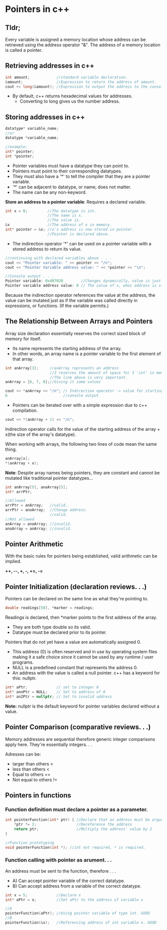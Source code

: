 # Pointers in c++

## Tldr; 
Every variable is assigned a memory location whose address can be retrieved using the address operator "&". The address of a memory location is called a pointer.

## Retrieving addresses in c++
```c
int amount;            //standard variable declaration.
&amount;               //Expression to return the address of amount.
cout << long(&amount); //Expression to output the address to the console.
```
- By default, c++ returns hexadecimal values for addresses.
    - Converting to long gives us the number address.

## Storing addresses in c++ 
```c 
datatype* variable_name;
//or
datatype *variable_name;

//example: 
int* pointer;
int *pointer;
```
- Pointer variables must have a datatype they can point to.
- Pointers must point to their corresponding datatypes.
- They must also have a '*' to tell the compiler that they are a pointer variable.
- '*' can be adjacent to datatype, or name; does not matter.
- The name can be any non-keyword.

**Store an address to a pointer variable**: Requires a declared variable.
```c
int x = 0;         //The datatype is int.
                   //The name is x.
                   //The value is.
&x                 //The address of x in memory.
int* pointer = &x; //x's address is now stored in pointer.
                   //Pointer is declared above.
```

- The indirection operator '*' can be used on a pointer variable with a stored address to return its value.

```c
//continuing with declared variables above . . . 
cout << "Pointer variable: " << pointer << "/n";
cout << "Pointer Variable address value: " << *pointer << "\n";

//Console output . . .
Pointer variable: 0x407020        //Changes dynamically, value is just an example.
Pointer variable address value: 0 // The value of x, whos address is stores in pointer.
```
Because the indirection operator references the value at the address, the value can be mutated just as if the variable was called directly in expressions, or functions. (If the variable permits.)

## The Relationship Between Arrays and Pointers
Array size declaration essentially reserves the correct sized block of memory for itself.
- Its name represents the starting address of the array. 
- In other words, an array name is a pointer variable to the first element of that array.
```c
int anArray[3];     //anArray represents an address
                    //3 reserves the amount of space for 3 'int' in memory.
                    //The line above is very important.
anArray = {6, 7, 8};//Giving it some values

cout << *anArray << "/n"; // Indirection operator -> value for starting address
6                         //console output

```
- Pointers can be iterated over with a simple expression due to c++ compilation.

```c
cout << *(anArray + 1) << "/n";
```
Indirection operator calls for the value of the starting address of the array + x(the size of the array's datatype).

When working with arrays, the following two lines of code mean the same thing. 
```c
anArray[x];
*(anArray + x);
```
**Note**: Despite array names being pointers, they are constant and cannot be mutated like traditional pointer datatypes...
```c
int anArray[5], anoArray[5];
int* arrPtr;

//Allowed
arrPtr = anArray;   //valid..
arrPtr = anoArray;  //Change address.
                    //valid.
//Not allowed
anArray = anoArray; //invalid.
anoArray = anArray; //invalid.
```

## Pointer Arithmetic
With the basic rules for pointers being established, valid arithmetic can be implied.

**++, --, +, -, +=, -=**

## Pointer Initialization (declaration reviews. . .)

Pointers can be declared on the same line as what they're pointing to.
```c
double readings[50], *marker = readings;
```
Readings is declared, then *marker points to the first address of the array.
- They are both type double so its valid.
- Datatype must be declared prior to its pointer.

Pointers that do not yet have a value are automatically assigned 0.
- This address (0) is often reserved and in use by operating system files making it a safe choice since it cannot be used by any runtime / user programs. 
- NULL is a predefined constant that represents the address 0.
- An address with the value is called a null pointer. c++ has a keyword for this: nullptr.
```c
int* aPtr;             // set to integer 0
int* anoPtr = NULL;    // Set to address of 0
int* an2Ptr = nullptr; // Set to invalid address
```
**Note:** nullptr is the default keyword for pointer variables declared without a value.

## Pointer Comparison (comparative reviews. . .)

Memory addresses are sequential therefore generic integer comparisons apply here. They're essentially integers. . .

Adresses can be: 
- larger than others >
-   less than others <
- Equal to others ==
- Not equal to others !=

## Pointers in functions 
### Function definition must declare a pointer as a parameter.
```c
int pointerFunction(int* ptr) { //Declare that an address must be argued.
    *ptr *= 2;                  //Dereference the address
    return ptr;                 //Multiply the address' value by 2
}

//Function prototyping
void pointerFunction(int *); //int not required, * is required.
```

### Function calling with pointer as arument. . .
An address must be sent to the function, therefore . . . 
- A) Can accept pointer variable of the correct datatype.
- B) Can accept address from a variable of the correct datatype.
```c
int x = 5;             //Declare x
int* aPtr = x;         //Set aPtr to the address of variable x

//A
pointerFunction(aPtr); //Using pointer variable of type int. GOOD
//B
pointerFunction(&x);   //Referencing address of int variable x. GOOD
```


